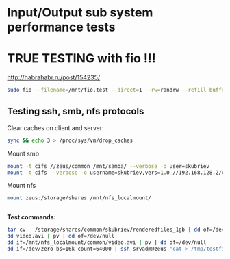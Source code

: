 # Input/Output sub system performance tests

# TRUE TESTING with fio !!!

http://habrahabr.ru/post/154235/

```bash
sudo fio --filename=/mnt/fio.test --direct=1 --rw=randrw --refill_buffers --norandommap --randrepeat=0 --ioengine=libaio --bs=4k --rwmixread=100 --iodepth=16 --numjobs=16 --runtime=60 --group_reporting --name=4ktest --size=100m
```

## Testing ssh, smb, nfs protocols

Clear caches on client and server:

```bash
sync && echo 3 > /proc/sys/vm/drop_caches
```
Mount smb

```bash
mount -t cifs //zeus/common /mnt/samba/ --verbose -o user=skubriev
mount -t cifs --verbose -o username=skubriev,vers=1.0 //192.168.128.2/common /mnt/common/
```

Mount nfs

```bash
mount zeus:/storage/shares /mnt/nfs_localmount/
```

```
```

**Test commands:**

```bash
tar cv - /storage/shares/common/skubriev/renderedfiles_1gb | dd of=/dev/null
dd video.avi | pv | dd of=/dev/null
dd if=/mnt/nfs_localmount/common/video.avi | pv | dd of=/dev/null
dd if=/dev/zero bs=16k count=64000 | ssh srvadm@zeus "cat > /tmp/testfile"
```
